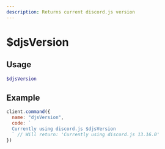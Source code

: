 ```yaml
---
description: Returns current discord.js version
---
```


# $djsVersion

## Usage

```php
$djsVersion
```

## Example

```javascript
client.command({
  name: "djsVersion",
  code: `
  Currently using discord.js $djsVersion
  ` // Will return: 'Currently using discord.js 13.16.0'
})
```
